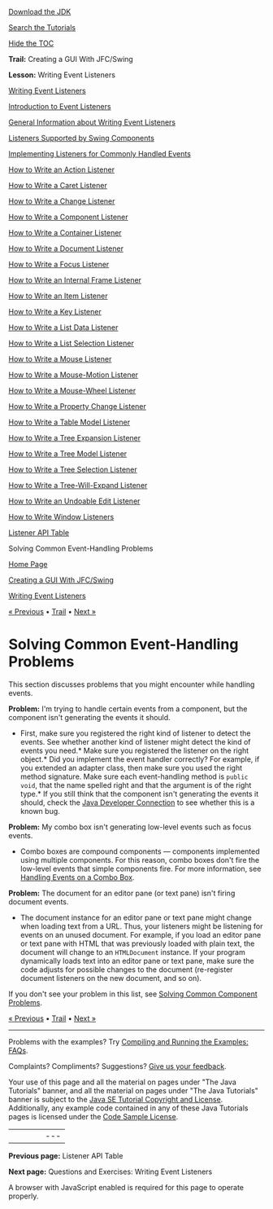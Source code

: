 [Download
the JDK](http://java.sun.com/javase/6/download.jsp)
  
[Search the
Tutorials](../../search.html)
  
[Hide the TOC](javascript:toggleLeft())

**Trail:** Creating a GUI With JFC/Swing
  
**Lesson:** Writing Event Listeners

[Writing Event Listeners](index.html)

[Introduction to Event Listeners](intro.html)

[General Information about Writing Event Listeners](generalrules.html)

[Listeners Supported by Swing Components](eventsandcomponents.html)

[Implementing Listeners for Commonly Handled Events](handling.html)

[How to Write an Action Listener](actionlistener.html)

[How to Write a Caret Listener](caretlistener.html)

[How to Write a Change Listener](changelistener.html)

[How to Write a Component Listener](componentlistener.html)

[How to Write a Container Listener](containerlistener.html)

[How to Write a Document Listener](documentlistener.html)

[How to Write a Focus Listener](focuslistener.html)

[How to Write an Internal Frame Listener](internalframelistener.html)

[How to Write an Item Listener](itemlistener.html)

[How to Write a Key Listener](keylistener.html)

[How to Write a List Data Listener](listdatalistener.html)

[How to Write a List Selection Listener](listselectionlistener.html)

[How to Write a Mouse Listener](mouselistener.html)

[How to Write a Mouse-Motion Listener](mousemotionlistener.html)

[How to Write a Mouse-Wheel Listener](mousewheellistener.html)

[How to Write a Property Change Listener](propertychangelistener.html)

[How to Write a Table Model Listener](tablemodellistener.html)

[How to Write a Tree Expansion Listener](treeexpansionlistener.html)

[How to Write a Tree Model Listener](treemodellistener.html)

[How to Write a Tree Selection Listener](treeselectionlistener.html)

[How to Write a Tree-Will-Expand Listener](treewillexpandlistener.html)

[How to Write an Undoable Edit Listener](undoableeditlistener.html)

[How to Write Window Listeners](windowlistener.html)

[Listener API Table](api.html)

Solving Common Event-Handling Problems

[Home Page](../../index.html)
>
[Creating a GUI With JFC/Swing](../index.html)
>
[Writing Event Listeners](index.html)

[« Previous](api.html) • [Trail](../TOC.html) • [Next »](../QandE/questions-ch5.html)

# Solving Common Event-Handling Problems

This section discusses problems that you might encounter
while handling events.

**Problem:**
I'm trying to handle certain events from a component,
but the component isn't generating the events it should.

* First, make sure you registered
  the right kind of listener to detect the events.
  See whether another kind of listener
  might detect the kind of events you need.* Make sure you registered the listener on the right object.* Did you implement the event handler correctly?
      For example, if you extended an adapter class,
      then make sure you used the right method signature.
      Make sure each event-handling method is `public void`,
      that the name spelled right
      and that the argument is of the right type.* If you still think that the component
        isn't generating the events it should,
        check the
        [Java Developer Connection](http://developer.java.sun.com/) to see whether this is a known bug.

**Problem:**
My combo box isn't generating low-level events such as focus events.

* Combo boxes are compound components — components
  implemented using multiple components.
  For this reason, combo boxes don't fire the low-level events
  that simple components fire.
  For more information, see
  [Handling Events on a Combo Box](../components/combobox.html#listeners).

**Problem:**
The document for an editor pane (or text pane)
isn't firing document events.

* The document instance for an editor pane or text pane
  might change when loading text from a URL.
  Thus, your listeners might be listening for events on
  an unused document.
  For example,
  if you load an editor pane or text pane with HTML
  that was previously loaded with plain text,
  the document will change to an `HTMLDocument` instance.
  If your program dynamically loads text
  into an editor pane or text pane,
  make sure the code adjusts for possible changes
  to the document
  (re-register document listeners on the new document, and so on).

If you don't see your problem in this list, see
[Solving Common Component Problems](../components/problems.html).

[« Previous](api.html)
•
[Trail](../TOC.html)
•
[Next »](../QandE/questions-ch5.html)

---

Problems with the examples? Try [Compiling and Running
the Examples: FAQs](../../information/run-examples.html).
  
Complaints? Compliments? Suggestions? [Give
us your feedback](http://download.oracle.com/javase/feedback.html).

Your use of this page and all the material on pages under "The Java Tutorials" banner,
and all the material on pages under "The Java Tutorials" banner is subject to the [Java SE Tutorial Copyright
and License](../../information/license.html).
Additionally, any example code contained in any of these Java
Tutorials pages is licensed under the
[Code
Sample License](http://developers.sun.com/license/berkeley_license.html).

|  |  |  |  |  |
| --- | --- | --- | --- | --- |
| |  |  | | --- | --- | | duke image | Oracle logo | | [About Oracle](http://www.oracle.com/us/corporate/index.html) | [Oracle Technology Network](http://www.oracle.com/technology/index.html) | [Terms of Service](https://www.samplecode.oracle.com/servlets/CompulsoryClickThrough?type=TermsOfService) | Copyright © 1995, 2011 Oracle and/or its affiliates. All rights reserved. |

**Previous page:** Listener API Table
  
**Next page:** Questions and Exercises: Writing Event Listeners




A browser with JavaScript enabled is required for this page to operate properly.